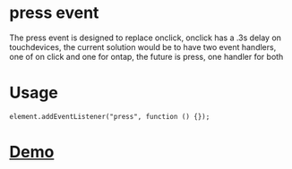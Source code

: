 # press event

The press event is designed to replace onclick, onclick has a .3s delay on touchdevices, the current solution would be to have two event handlers, one of on click and one for ontap, the future is press, one handler for both

# Usage
```
element.addEventListener("press", function () {});
```
# [Demo](http://jsfiddle.net/samarthwiz/QfFZA/embedded/result)

